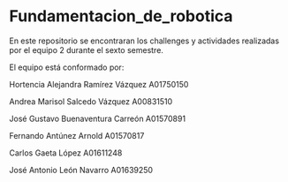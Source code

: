 # Fundamentacion_de_robotica

En este repositorio se encontraran los challenges y actividades realizadas por el equipo 2 durante el sexto semestre.

El equipo está conformado por:

Hortencia Alejandra Ramírez Vázquez	A01750150

Andrea Marisol Salcedo Vázquez		A00831510

José Gustavo Buenaventura Carreón	      A01570891

Fernando Antúnez Arnold			      A01570817

Carlos Gaeta López			     A01611248

José Antonio León Navarro 		     A01639250	


